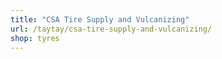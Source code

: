```yaml
---
title: "CSA Tire Supply and Vulcanizing"
url: /taytay/csa-tire-supply-and-vulcanizing/
shop: tyres
---
```

